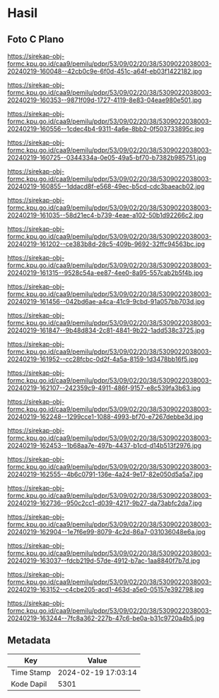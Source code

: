 # Hasil

## Foto C Plano

https://sirekap-obj-formc.kpu.go.id/caa9/pemilu/pdpr/53/09/02/20/38/5309022038003-20240219-160048--42cb0c9e-6f0d-451c-a64f-eb03f1422182.jpg

https://sirekap-obj-formc.kpu.go.id/caa9/pemilu/pdpr/53/09/02/20/38/5309022038003-20240219-160353--9871f09d-1727-4119-8e83-04eae980e501.jpg

https://sirekap-obj-formc.kpu.go.id/caa9/pemilu/pdpr/53/09/02/20/38/5309022038003-20240219-160556--1cdec4b4-9311-4a6e-8bb2-0f503733895c.jpg

https://sirekap-obj-formc.kpu.go.id/caa9/pemilu/pdpr/53/09/02/20/38/5309022038003-20240219-160725--0344334a-0e05-49a5-bf70-b7382b985751.jpg

https://sirekap-obj-formc.kpu.go.id/caa9/pemilu/pdpr/53/09/02/20/38/5309022038003-20240219-160855--1ddacd8f-e568-49ec-b5cd-cdc3baeacb02.jpg

https://sirekap-obj-formc.kpu.go.id/caa9/pemilu/pdpr/53/09/02/20/38/5309022038003-20240219-161035--58d21ec4-b739-4eae-a102-50b1d92266c2.jpg

https://sirekap-obj-formc.kpu.go.id/caa9/pemilu/pdpr/53/09/02/20/38/5309022038003-20240219-161202--ce383b8d-28c5-409b-9692-32ffc94563bc.jpg

https://sirekap-obj-formc.kpu.go.id/caa9/pemilu/pdpr/53/09/02/20/38/5309022038003-20240219-161315--9528c54a-ee87-4ee0-8a95-557cab2b5f4b.jpg

https://sirekap-obj-formc.kpu.go.id/caa9/pemilu/pdpr/53/09/02/20/38/5309022038003-20240219-161456--042bd6ae-a4ca-41c9-9cbd-91a057bb703d.jpg

https://sirekap-obj-formc.kpu.go.id/caa9/pemilu/pdpr/53/09/02/20/38/5309022038003-20240219-161847--9b48d834-2c81-4841-9b22-1add538c3725.jpg

https://sirekap-obj-formc.kpu.go.id/caa9/pemilu/pdpr/53/09/02/20/38/5309022038003-20240219-161952--cc28fcbc-0d2f-4a5a-8159-1d3478bb16f5.jpg

https://sirekap-obj-formc.kpu.go.id/caa9/pemilu/pdpr/53/09/02/20/38/5309022038003-20240219-162107--242359c9-4911-486f-9157-e8c539fa3b63.jpg

https://sirekap-obj-formc.kpu.go.id/caa9/pemilu/pdpr/53/09/02/20/38/5309022038003-20240219-162248--1299cce1-1088-4993-bf70-e7267debbe3d.jpg

https://sirekap-obj-formc.kpu.go.id/caa9/pemilu/pdpr/53/09/02/20/38/5309022038003-20240219-162453--1b68aa7e-497b-4437-b1cd-d14b513f2976.jpg

https://sirekap-obj-formc.kpu.go.id/caa9/pemilu/pdpr/53/09/02/20/38/5309022038003-20240219-162555--4b6c0791-136e-4a24-9e17-82e050d5a5a7.jpg

https://sirekap-obj-formc.kpu.go.id/caa9/pemilu/pdpr/53/09/02/20/38/5309022038003-20240219-162736--950c2cc1-d039-4217-9b27-da73abfc2da7.jpg

https://sirekap-obj-formc.kpu.go.id/caa9/pemilu/pdpr/53/09/02/20/38/5309022038003-20240219-162904--1e7f6e99-8079-4c2d-86a7-031036048e6a.jpg

https://sirekap-obj-formc.kpu.go.id/caa9/pemilu/pdpr/53/09/02/20/38/5309022038003-20240219-163037--fdcb219d-57de-4912-b7ac-1aa8840f7b7d.jpg

https://sirekap-obj-formc.kpu.go.id/caa9/pemilu/pdpr/53/09/02/20/38/5309022038003-20240219-163152--c4cbe205-acd1-463d-a5e0-05157e392798.jpg

https://sirekap-obj-formc.kpu.go.id/caa9/pemilu/pdpr/53/09/02/20/38/5309022038003-20240219-163244--7fc8a362-227b-47c6-be0a-b31c9720a4b5.jpg


## Metadata

| Key        | Value               |
| ---------- | ------------------- |
| Time Stamp | 2024-02-19 17:03:14 |
| Kode Dapil | 5301                |



